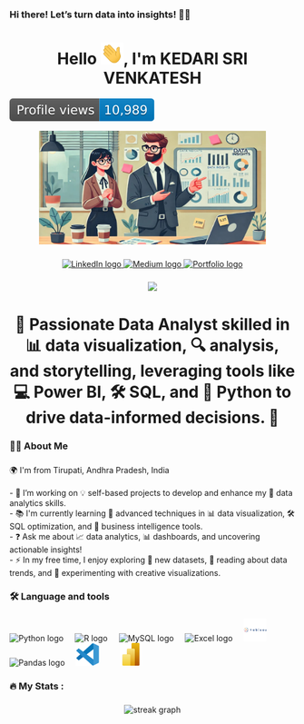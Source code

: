 ### Hi there! Let’s turn data into insights! 👋🔎


<h1 align="center">Hello <img src="https://github.com/venkateshcodes/venkateshcodes/blob/4dc1b32bbba11b77d0adda03048a8c0498559a82/Hi.gif" width="40px">, I'm KEDARI SRI VENKATESH</h1>
<p align="left"> <img src="https://github.com/venkateshcodes/venkateshcodes/blob/c70d319a04389739168c3627a935facb1bb5d1cd/68747470733a2f2f6b6f6d617265762e636f6d2f67687076632f3f757365726e616d653d73616368696e7665726d613533313231.svg" /> </p>

<div align="center">
  <img height="200" width="400" src="https://github.com/venkateshcodes/venkateshcodes/blob/4023e504fac9e72acd4a0fae8ded43252ab73d74/WhatsApp%20Image%202025-01-19%20at%2018.27.33_4342fe9a.jpg" />
</div>


###

<div align="center">
  <a href="https://www.linkedin.com/in/kedari-sri-venkatesh-359056347" target="_blank">
    <img src="https://img.shields.io/static/v1?message=LinkedIn&logo=linkedin&label=&color=0077B5&logoColor=white&labelColor=&style=for-the-badge" height="25" alt="LinkedIn logo" />
  </a>
  <a href="https://medium.com/@srivenkatesh6.k" target="_blank">
    <img src="https://img.shields.io/static/v1?message=Medium&logo=medium&label=&color=000000&logoColor=white&labelColor=&style=for-the-badge" height="25" alt="Medium logo" />
  </a>
  <a href="https://venkateshcodes.github.io/kedarisrivenkatesh.io/" target="_blank">
    <img src="https://img.shields.io/static/v1?message=Portfolio&logo=github&label=&color=6e5494&logoColor=white&labelColor=&style=for-the-badge" height="25" alt="Portfolio logo" />
  </a>
</div>

###

<div align="center">
  <img src="https://visitor-badge.laobi.icu/badge?page_id=maurodesouza.maurodesouza&"  />
</div>

###

<h1 align="center">🌟 Passionate Data Analyst skilled in 📊 data visualization, 🔍 analysis, and storytelling, leveraging tools like 💻 Power BI, 🛠️ SQL, and 🐍 Python to drive data-informed decisions. 🚀</h1>

###

<h3 align="left">👩‍💻  About Me</h3>

###

<p align="left">
  🌍 I'm from Tirupati, Andhra Pradesh, India<br><br>
  - 🔭 I’m working on 💡 self-based projects to develop and enhance my 🧠 data analytics skills.<br>
  - 📚 I'm currently learning 🚀 advanced techniques in 📊 data visualization, 🛠️ SQL optimization, and 💼 business intelligence tools.<br>
  - ❓ Ask me about 📈 data analytics, 📊 dashboards, and uncovering actionable insights!<br>
  - ⚡ In my free time, I enjoy exploring 🌟 new datasets, 📖 reading about data trends, and 🎨 experimenting with creative visualizations.<br>
</p>



###

<h3 align="left">🛠 Language and tools</h3>

###

<div align="left">
  <img src="https://cdn.jsdelivr.net/gh/devicons/devicon/icons/python/python-original-wordmark.svg" height="40" alt="Python logo" />
  <img width="12" />
  <img src="https://cdn.jsdelivr.net/gh/devicons/devicon/icons/r/r-original.svg" height="40" alt="R logo" />
  <img width="12" />
  <img src="https://cdn.jsdelivr.net/gh/devicons/devicon/icons/mysql/mysql-original-wordmark.svg" height="40" alt="MySQL logo" />
  <img width="12" />
  <img src="https://github.com/venkateshcodes/venkateshcodes/blob/41a4b8b23c1918343bc09e888801f144269cb947/Microsoft_Office_Excel_(2019%E2%80%93present).svg" height="40" alt="Excel logo" />
  <img width="12" />
  <img src="https://github.com/venkateshcodes/venkateshcodes/blob/69729adc2021f203bb470fcb6fa1bf58984d3567/tableau-svgrepo-com.svg" height="40" alt="Tableau logo"/>
  <img width="12" />
  <img src="https://cdn.jsdelivr.net/gh/devicons/devicon/icons/pandas/pandas-original-wordmark.svg" height="40" alt="Pandas logo" />
  <img width="12" />
  <img src="https://github.com/venkateshcodes/venkateshcodes/blob/e170a782b41445617f8c75e84b9d79fa6cc9e67a/visual-studio-code-1.svg" height="40" alt="visual studio code" />
  <img width="12" />
  <img width="12" />
  <img src="https://github.com/venkateshcodes/venkateshcodes/blob/69729adc2021f203bb470fcb6fa1bf58984d3567/New_Power_BI_Logo.svg" height="40" alt="Power BI logo" />
</div>


###

<h3 align="left">🔥   My Stats :</h3>

###

<div align="center">
  <img src="https://streak-stats.demolab.com?user=venkateshcodes&locale=en&mode=daily&theme=dark&hide_border=false&border_radius=5&order=3" height="220" alt="streak graph" />
</div>


###
